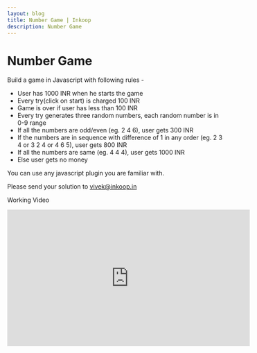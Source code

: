 ```yaml
---
layout: blog
title: Number Game | Inkoop
description: Number Game
---
```

# Number Game

Build a game in Javascript with following rules -

  * User has 1000 INR when he starts the game
  * Every try(click on start) is charged 100 INR
  * Game is over if user has less than 100 INR
  * Every try generates three random numbers, each random number is in 0-9 range
  * If all the numbers are odd/even (eg. 2 4 6), user gets 300 INR
  * If the numbers are in sequence with difference of 1 in any order (eg. 2 3 4 or 3 2 4 or 4 6 5), user gets 800 INR
  * If all the numbers are same (eg. 4 4 4), user gets 1000 INR
  * Else user gets no money

You can use any javascript plugin you are familiar with.

Please send your solution to <a href= "mailto:vivek@inkoop.in">vivek@inkoop.in</a>

Working Video

<iframe width="560" height="315" src="https://www.youtube.com/embed/Sp0Sf11d56g" frameborder="0" allowfullscreen></iframe>
